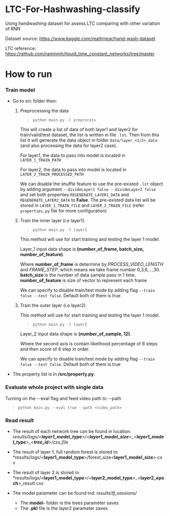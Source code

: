 # LTC-For-Hashwashing-classify
Using handwashing dataset for assess LTC comparing with other variation of RNN

Dataset source: https://www.kaggle.com/realtimear/hand-wash-dataset

LTC reference: https://github.com/raminmh/liquid_time_constant_networks/tree/master

# How to run

### Train model

- Go to src folder then:
    1. Preprocessing the data
        
        > `python main.py -l preprocess`

        This will create a list of data of both layer1 and layer2 for train/valid/test dataset, the list is written in file `.lst`. Then from this list it will generate the data object in folder `data/layer_<1/2>_data` (and also processing the data for layer2 case).

        For layer1, the data to pass into model is located in `LAYER_1_TRAIN_PATH` 

        For layer2, the data to pass into model is located in `LAYER_2_TRAIN_PROCESSED_PATH`

        We can disable the shuffle feature to use the pre-existed `.lst` object by adding argument `--divideLayer1 false --divideLayer2 false` and set both properties `REGENERATE_LAYER1_DATA` and `REGENERATE_LAYER2_DATA` to **False**. The pre-existed data list will be stored in `LAYER_1_TRAIN_FILE` and `LAYER_2_TRAIN_FILE` (refer `properties.py` file for more configuration)

    2. Train the inner layer (i.e layer1).

        > `python main.py -l layer1`

        This method will use for start training and testing the layer 1 model.

        Layer_1 input data shape is **(number_of_frame, batch_size, number_of_feature)**. 
        
        Where **number_of_frame** is determine by *PROCESS_VIDEO_LENGTH* and *FRAME_STEP*, which means we take frame number 0,3,6,...,30. **batch_size** is the number of data sample pass in 1 time. **number_of_feature** is size of vector to represent each frame

        We can specify to disable train/test mode by adding flag `--train false --test false`. Default both of them is true

    3. Train the outer layer (i.e layer2). 

        This method will use for start training and testing the layer 1 model.

        > `python main.py -l layer2`

        Layer_2 input data shape is **(number_of_sample, 12)**.

        Where the second axis is contain likelihood percentage of 6 steps and then score of 6 step in order.
        
        We can specify to disable train/test mode by adding flag `--train false --test false`. Default both of them is true


- The property list is in **/src/property.py**. 

### Evaluate whole project with single data  
Turning on the --eval flag and feed video path to --path

> `python main.py --eval true --path <video_path>`

### Read result
* The result of each network tree can be found in location: *results/logs/<**layer1_model_type**>/<**layer1_model_size**>\_<**layer1_model_type**>\_<**tree_id**>/csv_file*

* The result of layer 1, full random forest is stored in: *results/logs/<**layer1_model_type**>/forest_size<**layer1_model_size**>.csv

* The result of layer 2 is stored in: *results/logs/<**layer1_model_type**>/<**layer2_model_type**>\_<**layer2_epoch**>_result.csv

* The model parameter can be found ind: *results/tf_sessions/*
    * The **model-** folder is the trees parameter saves
    * The **.pkl** file is the layer2 parameter saves 
